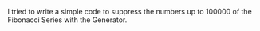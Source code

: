 I tried to write a simple code to suppress the numbers up to 100000 of the Fibonacci Series with the Generator.
